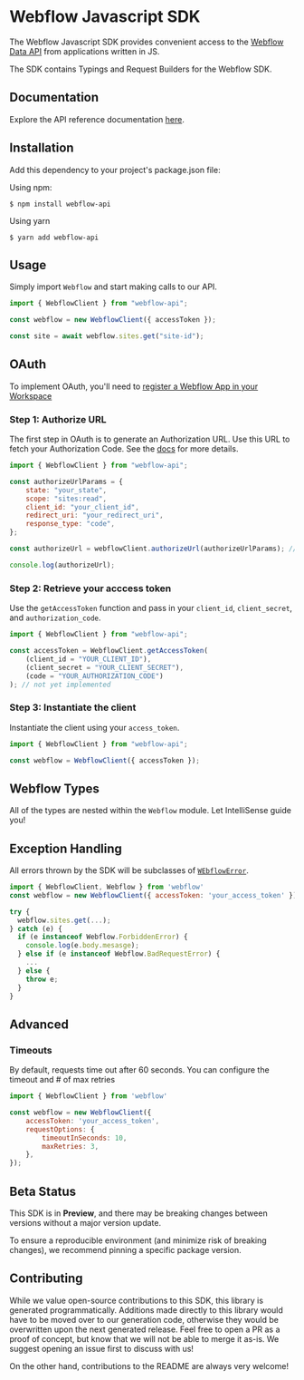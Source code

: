 # Webflow Javascript SDK

The Webflow Javascript SDK provides convenient access to the [Webflow Data API](https://developers.webflow.com/reference/rest-introduction) from
applications written in JS.

The SDK contains Typings and Request Builders for the Webflow SDK.

## Documentation

Explore the API reference documentation [here](https://developers.webflow.com/reference/rest-introduction).

## Installation

Add this dependency to your project's package.json file:

Using npm:

```shell
$ npm install webflow-api
```

Using yarn

```shell
$ yarn add webflow-api
```

## Usage

Simply import `Webflow` and start making calls to our API.

```javascript
import { WebflowClient } from "webflow-api";

const webflow = new WebflowClient({ accessToken });

const site = await webflow.sites.get("site-id");
```

## OAuth

To implement OAuth, you'll need to [register a Webflow App in your Workspace](https://developers.webflow.com/reference/authorization)

### Step 1: Authorize URL

The first step in OAuth is to generate an Authorization URL. Use this URL
to fetch your Authorization Code. See the [docs](https://docs.developers.webflow.com/v1.0.0/docs/oauth#user-authorization)
for more details.

```javascript
import { WebflowClient } from "webflow-api";

const authorizeUrlParams = {
    state: "your_state",
    scope: "sites:read",
    client_id: "your_client_id",
    redirect_uri: "your_redirect_uri",
    response_type: "code",
};

const authorizeUrl = webflowClient.authorizeUrl(authorizeUrlParams); // not yet implemented

console.log(authorizeUrl);
```

### Step 2: Retrieve your acccess token

Use the `getAccessToken` function and pass in your `client_id`,
`client_secret`, and `authorization_code`.

```javascript
import { WebflowClient } from "webflow-api";

const accessToken = WebflowClient.getAccessToken(
    (client_id = "YOUR_CLIENT_ID"),
    (client_secret = "YOUR_CLIENT_SECRET"),
    (code = "YOUR_AUTHORIZATION_CODE")
); // not yet implemented
```

### Step 3: Instantiate the client

Instantiate the client using your `access_token`.

```javascript
import { WebflowClient } from "webflow-api";

const webflow = WebflowClient({ accessToken });
```

## Webflow Types

All of the types are nested within the `Webflow` module. Let IntelliSense
guide you!

## Exception Handling

All errors thrown by the SDK will be subclasses of [`WEbflowError`](./src/errors/WebflowError.ts).

```javascript
import { WebflowClient, Webflow } from 'webflow'
const webflow = new WebflowClient({ accessToken: 'your_access_token' });

try {
  webflow.sites.get(...);
} catch (e) {
  if (e instanceof Webflow.ForbiddenError) {
    console.log(e.body.mesasge);
  } else if (e instanceof Webflow.BadRequestError) {
    ...
  } else {
    throw e;
  }
}
```

## Advanced

### Timeouts

By default, requests time out after 60 seconds. You can configure the timeout and # of max retries

```javascript
import { WebflowClient } from 'webflow'

const webflow = new WebflowClient({
    accessToken: 'your_access_token',
    requestOptions: {
        timeoutInSeconds: 10,
        maxRetries: 3, 
    },
});
```

## Beta Status

This SDK is in **Preview**, and there may be breaking changes between versions without a major
version update.

To ensure a reproducible environment (and minimize risk of breaking changes), we recommend pinning a specific package version.

## Contributing

While we value open-source contributions to this SDK, this library is generated programmatically.
Additions made directly to this library would have to be moved over to our generation code,
otherwise they would be overwritten upon the next generated release. Feel free to open a PR as
a proof of concept, but know that we will not be able to merge it as-is. We suggest opening
an issue first to discuss with us!

On the other hand, contributions to the README are always very welcome!
